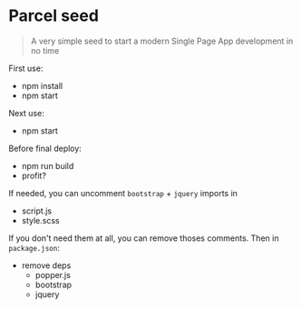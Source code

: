 # Parcel seed

> A very simple seed to start a modern Single Page App development in no time

First use:
- npm install
- npm start

Next use:
- npm start

Before final deploy:
- npm run build
- profit?

If needed, you can uncomment `bootstrap` + `jquery` imports in
- script.js
- style.scss
  
If you don't need them at all, you can remove thoses comments. Then in `package.json`:
  - remove deps
    - popper.js
    - bootstrap
    - jquery